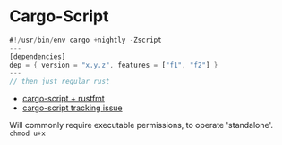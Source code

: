 # Cargo-Script

```rust
#!/usr/bin/env cargo +nightly -Zscript
---
[dependencies]
dep = { version = "x.y.z", features = ["f1", "f2"] }
---
// then just regular rust
```


 - [cargo-script + rustfmt](https://github.com/rust-lang/rustfmt/issues/6388)
 - [cargo-script tracking issue](https://github.com/rust-lang/cargo/issues/12207)

Will commonly require executable permissions, to operate 'standalone'.
 `chmod u+x`

